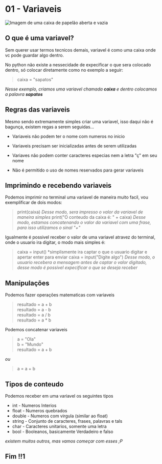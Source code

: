# 01 - Variaveis

![Imagem de uma caixa de papelão aberta e vazia](http://www.desouzabrown.com/wp-content/uploads/2014/07/wpid-boxes.png)

## O que é uma variavel?

Sem querer usar termos tecnicos demais, variavel é como uma caixa onde vc pode guardar algo dentro.

No python não existe a nessecidade de expecificar o que sera colocado dentro, só colocar diretamente como no exemplo a seguir:

>caixa = "sapatos"

*Nesse exemplo, criamos uma variavel chamada **caixa** e dentro colocamos a palavra **sapatos***

## Regras das variaveis

Mesmo sendo extremamente simples criar uma variavel, isso daqui não é bagunça, existem regas a serem seguidas...

* Variaveis não podem ter o nome com numeros no inicio

* Variaveis precisam ser inicializadas antes de serem utilizadas

* Variaves não podem conter caracteres especias nem a letra "ç" em seu nome

* Não é permitido o uso de nomes reservados para gerar variaveis

## Imprimindo e recebendo variaveis

Podemos imprimir no terminal uma variavel de maneira muito facil, vou exemplificar de dois modos:

>print(caixa)
*Desse modo, sera impresso o valor da variavel de maneira simples*
>print("O conteudo da caixa é: " + caixa)
*Desse modo, estamos concatenando o valor da variavel com uma frase, para isso utilizamos o sinal "+"*

Igualmente é possivel receber o valor de uma variavel atravez do terminal, onde o usuario ira digitar, o modo mais simples é:

>caixa = input()
*simplismente ira captar o que o usuario digitar e apertar enter para enviar
>caixa = input("Digite algo")
*Desse modo, o usuario recebera a mensagem antes de captar o valor digitado, desse modo é possivel expecificar o que se deseja receber*

## Manipulações

Podemos fazer operações matematicas com variaveis

>resultado = a + b  
>resultado = a - b  
>resultado = a / b  
>resultado = a * b

Podemos concatenar variaveis

>a = "Ola"  
>b = "Mundo"  
>resultado = a + b

*ou*

>a = a + b

## Tipos de conteudo

Podemos receber em uma variavel os seguintes tipos

* int - Numeros Interios
* float - Numeros quebrados
* double - Numeros com virgula (similar ao float)
* string - Conjunto de caracteres, frases, palavras e tals
* char - Caracteres unitarios, somente uma letra
* bool - Booleanos, basicamente Verdadeiro e falso

*existem muitos outros, mas vamos começar com esses ;P*

## Fim !!1
